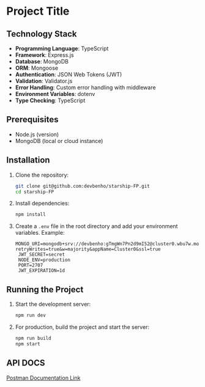 # Project Title

## Technology Stack

- **Programming Language**: TypeScript
- **Framework**: Express.js
- **Database**: MongoDB
- **ORM**: Mongoose
- **Authentication**: JSON Web Tokens (JWT)
- **Validation**: Validator.js
- **Error Handling**: Custom error handling with middleware
- **Environment Variables**: dotenv
- **Type Checking**: TypeScript

## Prerequisites

- Node.js (version)
- MongoDB (local or cloud instance)

## Installation

1. Clone the repository:
   ```bash
   git clone git@github.com:devbenho/starship-FP.git
   cd starship-FP
   ```

2. Install dependencies:
   ```bash
   npm install
   ```

3. Create a `.env` file in the root directory and add your environment variables. Example:
   ```plaintext
   MONGO_URI=mongodb+srv://devbenho:gTmgWn7Pn2d9mI52@cluster0.wbu7w.mongodb.net/?retryWrites=true&w=majority&appName=Cluster0&ssl=true
    JWT_SECRET=secret
    NODE_ENV=production
    PORT=2707
    JWT_EXPIRATION=1d
   ```

## Running the Project

1. Start the development server:
   ```bash
   npm run dev
   ```

2. For production, build the project and start the server:
   ```bash
   npm run build
   npm start
   ```

## API DOCS
[Postman Documentation Link](https://documenter.getpostman.com/view/22579338/2sAXqy2e6z)
